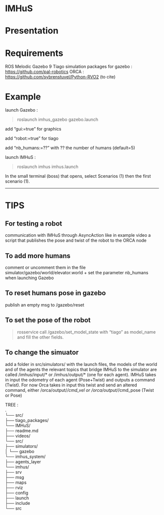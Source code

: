 # IMHuS

# Presentation 



# Requirements 
ROS Melodic
Gazebo 9
Tiago simulation packages for gazebo : https://github.com/pal-robotics
ORCA : https://github.com/sybrenstuvel/Python-RVO2 (to cite)

# Example 

launch Gazebo :
> roslaunch imhus_gazebo gazebo.launch

add “gui:=true” for graphics

add “robot:=true” for tiago

add “nb_humans:=??” with ?? the number of humans (default=5)


launch IMHuS :
> roslaunch imhus imhus.launch

In the small terminal (boss) that opens,  select Scenarios (1) then the first scenario (1).


***
# TIPS 
## For testing a robot 
communication with IMHuS through AsyncAction like in example video 
a script that publishes the pose and twist of the robot to the ORCA node

## To add more humans 
comment or uncomment them in the file simulator/gazebo/world/elevator.world + set the parameter nb_humans when launching Gazebo


## To reset humans pose in gazebo
publish an empty msg to /gazebo/reset
## To set the pose of the robot
> rosservice call /gazebo/set_model_state 
with “tiago” as model_name and fill the other fields. 

## To change the simuator
add a folder in src/simulators/ with the launch files, the models of the world and of the agents
the relevant topics that bridge IMHuS to the simulator are called /imhus/input/* or /imhus/output/* (one for each agent). IMHuS takes in input the odometry of each agent (Pose+Twist) and outputs a command (Twist). For now Orca takes in input this twist and send an altered command, either /orca/output/*/cmd_vel or /orca/output/*/cmd_pose (Twist or Pose)


TREE :  
.  
└── src/  
    ├── tiago_packages/  
    └── IMHuS/  
        ├── readme.md  
        ├── videos/  
        └── src/  
            ├── simulators/  
            │   └── gazebo  
            └── imhus_system/  
                ├── agents_layer  
                └── imhus/  
                    ├── srv  
                    ├── msg  
                    ├── maps  
                    ├── rviz  
                    ├── config  
                    ├── launch  
                    ├── include  
                    └── src  
